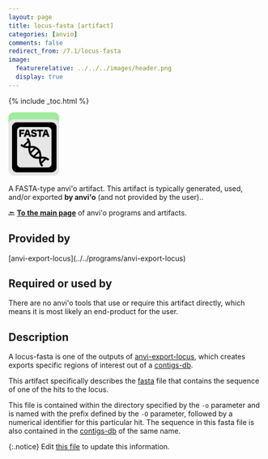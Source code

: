 ```yaml
---
layout: page
title: locus-fasta [artifact]
categories: [anvio]
comments: false
redirect_from: /7.1/locus-fasta
image:
  featurerelative: ../../../images/header.png
  display: true
---
```



{% include _toc.html %}


<img src="../../images/icons/FASTA.png" alt="FASTA" style="width:100px; border:none" />

A FASTA-type anvi'o artifact. This artifact is typically generated, used, and/or exported **by anvi'o** (and not provided by the user)..

🔙 **[To the main page](../../)** of anvi'o programs and artifacts.

## Provided by


<p style="text-align: left" markdown="1"><span class="artifact-p">[anvi-export-locus](../../programs/anvi-export-locus)</span></p>


## Required or used by


There are no anvi'o tools that use or require this artifact directly, which means it is most likely an end-product for the user.


## Description

A locus-fasta is one of the outputs of <span class="artifact-n">[anvi-export-locus](/help/7.1/programs/anvi-export-locus)</span>, which creates exports specific regions of interest out of a <span class="artifact-n">[contigs-db](/help/7.1/artifacts/contigs-db)</span>. 

This artifact specifically describes the <span class="artifact-n">[fasta](/help/7.1/artifacts/fasta)</span> file that contains the sequence of one of the hits to the locus. 

This file is contained within the directory specified by the `-o` parameter and is named with the prefix defined by the `-O` parameter, followed by a numerical identifier for this particular hit. The sequence in this fasta file is also contained in the <span class="artifact-n">[contigs-db](/help/7.1/artifacts/contigs-db)</span> of the same name. 


{:.notice}
Edit [this file](https://github.com/merenlab/anvio/tree/master/anvio/docs/artifacts/locus-fasta.md) to update this information.

